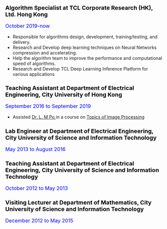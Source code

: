 

<h1 style="color:black; font-size:18px"> 
Algorithm Specialist at TCL Corporate Research (HK), Ltd. Hong Kong  
</h1>
<p style="color:blue; font-size:16px">
October 2019-now
 <ul style="list-style-type:disc">
	<li>Responsible for algorithms design, development, training/testing, and delivery.</li>
	<li>Research and Develop deep learning techniques on Neural Networks compression and accelerating.</li>
	<li>Help the algorithm team to improve the performance and computational speed of algorithms.</li>
	<li>Research and Develop TCL Deep Learning Inference Platform for various applications</li>
</ul>
</p>

<h1 style="color:black; font-size:18px"> 
Teaching Assistant at Department of Electrical Engineering, City University of Hong Kong
</h1>
<p style="color:blue; font-size:16px">
September 2016 to September 2019 
  <ul style="list-style-type:disc">
	<li>Assisted <a href="http://www.ee.cityu.edu.hk/~lmpo/index.html"> Dr. L. M Po <a/> in a course on <a href="http://www.ee.cityu.edu.hk/~lmpo/ee5806/index.html"> Topics of Image Processing<a/> </li> </ul> </p>

<h1 style="color:black; font-size:18px"> 
Lab Engineer at Department of Electrical Engineering, City University of Science and Information Technology
</h1>
<p style="color:blue; font-size:16px">
May 2013 to August 2016 
</p>

<h1 style="color:black; font-size:18px"> 
Teaching Assistant  at Department of Electrical Engineering, City University of Science and Information Technology
</h1>
<p style="color:blue; font-size:16px">
October 2012 to May 2013 
</p>

<h1 style="color:black; font-size:18px"> 
Visiting Lecturer at Department of Mathematics, City University of Science and Information Technology
</h1>
<p style="color:blue; font-size:16px">
December 2012 to May 2015 
</p>

